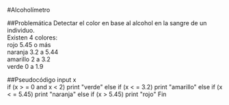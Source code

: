 #Alcoholímetro

##Problemática
Detectar el color en base al alcohol en la sangre de un individuo.  
Existen 4 colores:  
rojo 5.45 o más  
naranja 3.2 a 5.44  
amarillo 2 a 3.2  
verde 0 a 1.9  

##Pseudocódigo
input x  
if (x > = 0 and x < 2)
  print "verde"
    else if (x < = 3.2)
      print "amarillo"
    else if (x < = 5.45)
      print "naranja"
    else if (x > 5.45)
      print "rojo"
Fin
